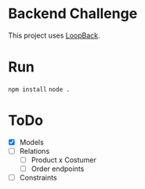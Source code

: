# Backend Challenge

This project uses [LoopBack](http://loopback.io).

# Run

`npm install`
`node .`


# ToDo
- [x] Models
- [ ] Relations
    - [ ] Product x Costumer
    - [ ] Order endpoints
- [ ] Constraints